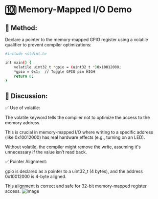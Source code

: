 # 🔟 Memory-Mapped I/O Demo

## 🔧 Method:

Declare a pointer to the memory-mapped GPIO register using a volatile qualifier to prevent compiler optimizations:

```bash
#include <stdint.h>

int main() {
    volatile uint32_t *gpio = (uint32_t *)0x10012000;
    *gpio = 0x1;  // Toggle GPIO pin HIGH
    return 0;
}
```

## 📘 Discussion:

✅ Use of volatile:

The volatile keyword tells the compiler not to optimize the access to the memory address.

This is crucial in memory-mapped I/O where writing to a specific address (like 0x10012000) has real hardware effects (e.g., turning on an LED).

Without volatile, the compiler might remove the write, assuming it's unnecessary if the value isn’t read back.

✅ Pointer Alignment:

gpio is declared as a pointer to a uint32_t (4 bytes), and the address 0x10012000 is 4-byte aligned.

This alignment is correct and safe for 32-bit memory-mapped register access.
![image](https://github.com/user-attachments/assets/ccb4c245-3ab3-46de-a1b6-3721348e9f10)

